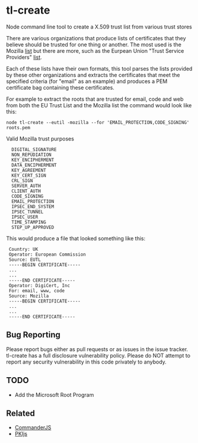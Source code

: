 # tl-create
Node command line tool to create a X.509 trust list from various trust stores

There are various organizations that produce lists of certificates that they believe should be trusted for one thing or another. The most used is the Mozilla [list](http://mxr.mozilla.org/mozilla/source/security/nss/lib/ckfw/builtins/certdata.txt?raw=1) but there are more, such as the Eurpean Union "Trust Service Providers" [list](https://ec.europa.eu/digital-agenda/en/eu-trusted-lists-certification-service-providers).

Each of these lists have their own formats, this tool parses the lists provided by these other organizations and extracts the certificates that meet the specified criteria (for "email" as an example) and produces a PEM certificate bag containing these certificates.

For example to extract the roots that are trusted for email, code and web from both the EU Trust List and the Mozilla list the command would look like this:

```
node tl-create --eutil -mozilla --for 'EMAIL_PROTECTION,CODE_SIGNING' roots.pem
```

Valid Mozilla trust purposes 
```
  DIGITAL_SIGNATURE
  NON_REPUDIATION
  KEY_ENCIPHERMENT
  DATA_ENCIPHERMENT
  KEY_AGREEMENT
  KEY_CERT_SIGN
  CRL_SIGN
  SERVER_AUTH
  CLIENT_AUTH
  CODE_SIGNING
  EMAIL_PROTECTION
  IPSEC_END_SYSTEM
  IPSEC_TUNNEL
  IPSEC_USER
  TIME_STAMPING
  STEP_UP_APPROVED
```

This would produce a file that looked something like this:
```
 Country: UK
 Operator: European Commission
 Source: EUTL
 -----BEGIN CERTIFICATE-----
 ...
 ...
 -----END CERTIFICATE-----
 Operator: DigiCert, Inc
 For: email, www, code
 Source: Mozilla
 -----BEGIN CERTIFICATE-----
 ...
 ...
 -----END CERTIFICATE-----
```

## Bug Reporting
Please report bugs either as pull requests or as issues in the issue tracker. tl-create has a full disclosure vulnerability policy. Please do NOT attempt to report any security vulnerability in this code privately to anybody.

## TODO
* Add the Microsoft Root Program

## Related
- [CommanderJS](https://github.com/tj/commander.js)
- [PKIjs](https://pkijs.org)
